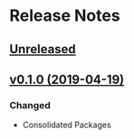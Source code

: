 # Release Notes

## [Unreleased](https://github.com/ixocreate/servicemanager/compare/0.1.0...develop)

## [v0.1.0 (2019-04-19)](https://github.com/ixocreate/servicemanager/compare/master...v0.1.0)

### Changed
- Consolidated Packages
